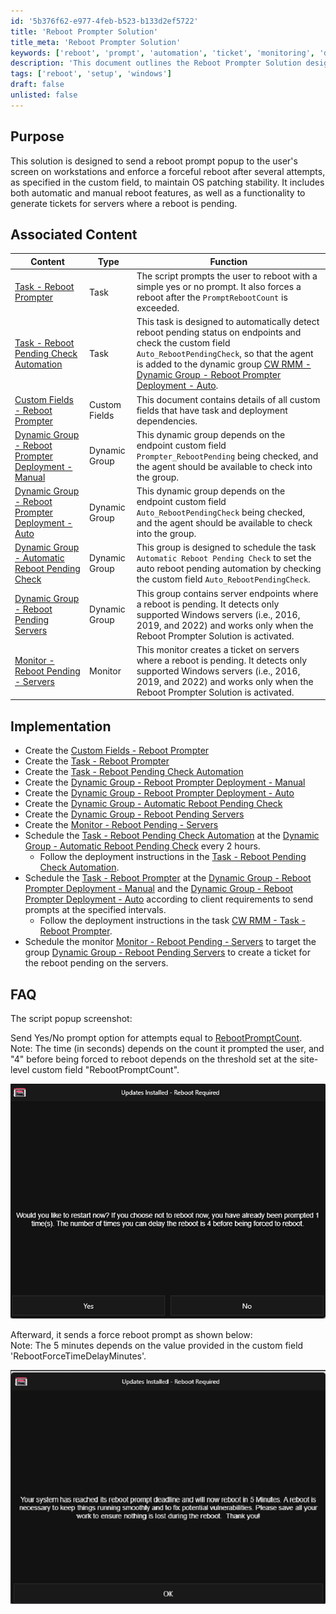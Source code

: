 ```yaml
---
id: '5b376f62-e977-4feb-b523-b133d2ef5722'
title: 'Reboot Prompter Solution'
title_meta: 'Reboot Prompter Solution'
keywords: ['reboot', 'prompt', 'automation', 'ticket', 'monitoring', 'dynamic', 'group']
description: 'This document outlines the Reboot Prompter Solution designed to send reboot prompts to users on workstations, enforce automatic reboots after a specified number of attempts, and generate tickets for servers with pending reboots. It includes both automatic and manual reboot features to ensure OS patching stability.'
tags: ['reboot', 'setup', 'windows']
draft: false
unlisted: false
---
```


## Purpose

This solution is designed to send a reboot prompt popup to the user's screen on workstations and enforce a forceful reboot after several attempts, as specified in the custom field, to maintain OS patching stability. It includes both automatic and manual reboot features, as well as a functionality to generate tickets for servers where a reboot is pending.

## Associated Content

| Content                                                                                       | Type          | Function                                                                                                                                                                                                                                            |
|-----------------------------------------------------------------------------------------------|---------------|-----------------------------------------------------------------------------------------------------------------------------------------------------------------------------------------------------------------------------------------------------|
| [Task - Reboot Prompter](https://proval.itglue.com/DOC-5078775-15298948)                   | Task          | The script prompts the user to reboot with a simple yes or no prompt. It also forces a reboot after the `PromptRebootCount` is exceeded.                                                                                                           |
| [Task - Reboot Pending Check Automation](<../cwrmm/tasks/Reboot Pending Check Automation.md>)    | Task          | This task is designed to automatically detect reboot pending status on endpoints and check the custom field `Auto_RebootPendingCheck`, so that the agent is added to the dynamic group [CW RMM - Dynamic Group - Reboot Prompter Deployment - Auto](<../cwrmm/groups/Reboot Prompter Deployment - Auto.md>). |
| [Custom Fields - Reboot Prompter](https://proval.itglue.com/DOC-5078775-15298950)           | Custom Fields | This document contains details of all custom fields that have task and deployment dependencies.                                                                                                                                                                 |
| [Dynamic Group - Reboot Prompter Deployment - Manual](<../cwrmm/groups/Reboot Prompter Deployment - Manual.md>) | Dynamic Group | This dynamic group depends on the endpoint custom field `Prompter_RebootPending` being checked, and the agent should be available to check into the group.                                                                                 |
| [Dynamic Group - Reboot Prompter Deployment - Auto](<../cwrmm/groups/Reboot Prompter Deployment - Auto.md>) | Dynamic Group | This dynamic group depends on the endpoint custom field `Auto_RebootPendingCheck` being checked, and the agent should be available to check into the group.                                                                                 |
| [Dynamic Group - Automatic Reboot Pending Check](<../cwrmm/groups/Automatic Reboot Pending Check.md>) | Dynamic Group | This group is designed to schedule the task `Automatic Reboot Pending Check` to set the auto reboot pending automation by checking the custom field `Auto_RebootPendingCheck`.                                                                         |
| [Dynamic Group - Reboot Pending Servers](<../cwrmm/groups/Reboot Pending Servers.md>)    | Dynamic Group | This group contains server endpoints where a reboot is pending. It detects only supported Windows servers (i.e., 2016, 2019, and 2022) and works only when the Reboot Prompter Solution is activated.                                          |
| [Monitor - Reboot Pending - Servers](<../cwrmm/monitors/Reboot Pending - Servers.md>)        | Monitor       | This monitor creates a ticket on servers where a reboot is pending. It detects only supported Windows servers (i.e., 2016, 2019, and 2022) and works only when the Reboot Prompter Solution is activated.                                          |

## Implementation

- Create the [Custom Fields - Reboot Prompter](https://proval.itglue.com/DOC-5078775-15298950)
- Create the [Task - Reboot Prompter](https://proval.itglue.com/DOC-5078775-15298948)
- Create the [Task - Reboot Pending Check Automation](<../cwrmm/tasks/Reboot Pending Check Automation.md>)
- Create the [Dynamic Group - Reboot Prompter Deployment - Manual](<../cwrmm/groups/Reboot Prompter Deployment - Manual.md>)
- Create the [Dynamic Group - Reboot Prompter Deployment - Auto](<../cwrmm/groups/Reboot Prompter Deployment - Auto.md>)
- Create the [Dynamic Group - Automatic Reboot Pending Check](<../cwrmm/groups/Automatic Reboot Pending Check.md>)
- Create the [Dynamic Group - Reboot Pending Servers](<../cwrmm/groups/Reboot Pending Servers.md>)
- Create the [Monitor - Reboot Pending - Servers](<../cwrmm/monitors/Reboot Pending - Servers.md>)
- Schedule the [Task - Reboot Pending Check Automation](<../cwrmm/tasks/Reboot Pending Check Automation.md>) at the [Dynamic Group - Automatic Reboot Pending Check](<../cwrmm/groups/Automatic Reboot Pending Check.md>) every 2 hours.
  - Follow the deployment instructions in the [Task - Reboot Pending Check Automation](<../cwrmm/tasks/Reboot Pending Check Automation.md>).
- Schedule the [Task - Reboot Prompter](https://proval.itglue.com/DOC-5078775-15298948) at the [Dynamic Group - Reboot Prompter Deployment - Manual](<../cwrmm/groups/Reboot Prompter Deployment - Manual.md>) and the [Dynamic Group - Reboot Prompter Deployment - Auto](<../cwrmm/groups/Reboot Prompter Deployment - Auto.md>) according to client requirements to send prompts at the specified intervals.
  - Follow the deployment instructions in the task [CW RMM - Task - Reboot Prompter](https://proval.itglue.com/DOC-5078775-15298948).
- Schedule the monitor [Monitor - Reboot Pending - Servers](<../cwrmm/monitors/Reboot Pending - Servers.md>) to target the group [Dynamic Group - Reboot Pending Servers](<../cwrmm/groups/Reboot Pending Servers.md>) to create a ticket for the reboot pending on the servers.

## FAQ

The script popup screenshot:

Send Yes/No prompt option for attempts equal to [RebootPromptCount](http://RebootPromptCount).  
Note: The time (in seconds) depends on the count it prompted the user, and "4" before being forced to reboot depends on the threshold set at the site-level custom field "RebootPromptCount".

![Screenshot](../../static/img/Reboot-Prompter/image_68.png)

Afterward, it sends a force reboot prompt as shown below:  
Note: The 5 minutes depends on the value provided in the custom field 'RebootForceTimeDelayMinutes'.

![Screenshot](../../static/img/Reboot-Prompter/image_69.png)

